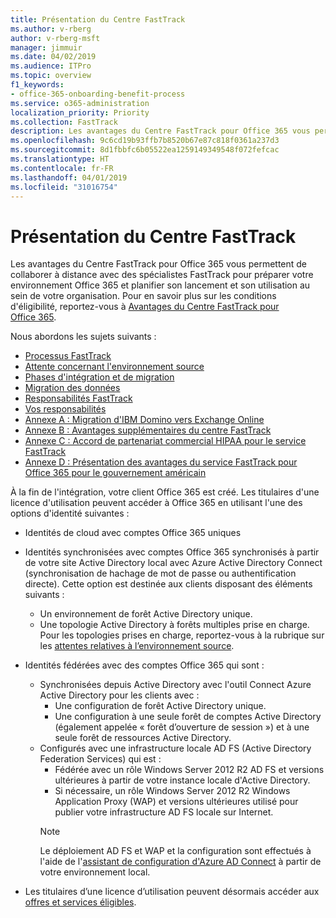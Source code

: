 ```yaml
---
title: Présentation du Centre FastTrack
ms.author: v-rberg
author: v-rberg-msft
manager: jimmuir
ms.date: 04/02/2019
ms.audience: ITPro
ms.topic: overview
f1_keywords:
- office-365-onboarding-benefit-process
ms.service: o365-administration
localization_priority: Priority
ms.collection: FastTrack
description: Les avantages du Centre FastTrack pour Office 365 vous permettent de collaborer à distance avec des spécialistes FastTrack pour préparer votre environnement Office 365 et planifier son lancement et son utilisation au sein de votre organisation. Pour en savoir plus sur les conditions d'éligibilité, reportez-vous à Avantages du Centre FastTrack pour Office 365.
ms.openlocfilehash: 9c6cd19b93ffb7b8520b67e87c818f0361a237d3
ms.sourcegitcommit: 8d1fbbfc6b05522ea1259149349548f072fefcac
ms.translationtype: HT
ms.contentlocale: fr-FR
ms.lasthandoff: 04/01/2019
ms.locfileid: "31016754"
---
```

# <a name="fasttrack-center-benefit-overview"></a>Présentation du Centre FastTrack

Les avantages du Centre FastTrack pour Office 365 vous permettent de collaborer à distance avec des spécialistes FastTrack pour préparer votre environnement Office 365 et planifier son lancement et son utilisation au sein de votre organisation. Pour en savoir plus sur les conditions d'éligibilité, reportez-vous à [Avantages du Centre FastTrack pour Office 365](O365-fasttrack-benefit-for-office-365.md).
  
Nous abordons les sujets suivants :
- [Processus FastTrack](O365-fasttrack-process.md) 
- [Attente concernant l'environnement source](O365-source-environment-expectations.md)
- [Phases d'intégration et de migration](O365-onboarding-and-migration.md)
- [Migration des données](O365-data-migration.md)
- [Responsabilités FastTrack](O365-fasttrack-responsibilities.md)
- [Vos responsabilités](O365-your-responsibilities.md) 
- [Annexe A : Migration d'IBM Domino vers Exchange Online](O365-from-ibm-domino-to-exchange-online.md)
- [Annexe B : Avantages supplémentaires du centre FastTrack](O365-fasttrack-additional-benefits.md)
- [Annexe C : Accord de partenariat commercial HIPAA pour le service FastTrack](O365-hipaa-business-associate-agreement.md)
- [Annexe D : Présentation des avantages du service FastTrack pour Office 365 pour le gouvernement américain](US-Gov-appendix-overview.md)
    
À la fin de l'intégration, votre client Office 365 est créé. Les titulaires d'une licence d'utilisation peuvent accéder à Office 365 en utilisant l'une des options d'identité suivantes :
- Identités de cloud avec comptes Office 365 uniques
- Identités synchronisées avec comptes Office 365 synchronisés à partir de votre site Active Directory local avec Azure Active Directory Connect (synchronisation de hachage de mot de passe ou authentification directe). Cette option est destinée aux clients disposant des éléments suivants :
  - Un environnement de forêt Active Directory unique.
  - Une topologie Active Directory à forêts multiples prise en charge. Pour les topologies prises en charge, reportez-vous à la rubrique sur les [attentes relatives à l’environnement source](O365-source-environment-expectations.md).
- Identités fédérées avec des comptes Office 365 qui sont :
  - Synchronisées depuis Active Directory avec l'outil Connect Azure Active Directory pour les clients avec :
      - Une configuration de forêt Active Directory unique.
      - Une configuration à une seule forêt de comptes Active Directory (également appelée « forêt d’ouverture de session ») et à une seule forêt de ressources Active Directory.
  - Configurés avec une infrastructure locale AD FS (Active Directory Federation Services) qui est :
      - Fédérée avec un rôle Windows Server 2012 R2 AD FS et versions ultérieures à partir de votre instance locale d'Active Directory.
      - Si nécessaire, un rôle Windows Server 2012 R2 Windows Application Proxy (WAP) et versions ultérieures utilisé pour publier votre infrastructure AD FS locale sur Internet.
    > [!NOTE]
    > Le déploiement AD FS et WAP et la configuration sont effectués à l'aide de l'[assistant de configuration d'Azure AD Connect](https://go.microsoft.com/fwlink/?linkid=844794) à partir de votre environnement local. 
  
- Les titulaires d’une licence d’utilisation peuvent désormais accéder aux [offres et services éligibles](M365-eligible-services-and-plans.md).
    

 
